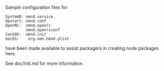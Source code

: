 Sample configuration files for:
```
SystemD: nmnd.service
Upstart: nmnd.conf
OpenRC:  nmnd.openrc
         nmnd.openrcconf
CentOS:  nmnd.init
macOS:    org.nmn.nmnd.plist
```
have been made available to assist packagers in creating node packages here.

See doc/init.md for more information.
